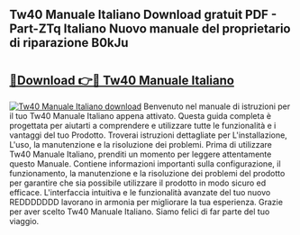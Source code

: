 ## Tw40 Manuale Italiano Download gratuit PDF - Part-ZTq Italiano Nuovo manuale del proprietario di riparazione B0kJu

# <h2><a href="http://dfebtrf.blite.top/?on=Tw40+Manuale+Italiano">🔗Download 👉🔴 Tw40 Manuale Italiano</a></h2>

[![Tw40 Manuale Italiano download](https://i.imgur.com/lujVjoI.png)](http://dfebtrf.blite.top/?on=Tw40+Manuale+Italiano)
Benvenuto nel manuale di istruzioni per il tuo Tw40 Manuale Italiano appena attivato. Questa guida completa è progettata per aiutarti a comprendere e utilizzare tutte le funzionalità e i vantaggi del tuo Prodotto. Troverai istruzioni dettagliate per L'installazione, L'uso, la manutenzione e la risoluzione dei problemi. Prima di utilizzare Tw40 Manuale Italiano, prenditi un momento per leggere attentamente questo Manuale. Contiene informazioni importanti sulla configurazione, il funzionamento, la manutenzione e la risoluzione dei problemi del prodotto per garantire che sia possibile utilizzare il prodotto in modo sicuro ed efficace. L'interfaccia intuitiva e le funzionalità avanzate del tuo nuovo REDDDDDDD lavorano in armonia per migliorare la tua esperienza. Grazie per aver scelto Tw40 Manuale Italiano. Siamo felici di far parte del tuo viaggio.
